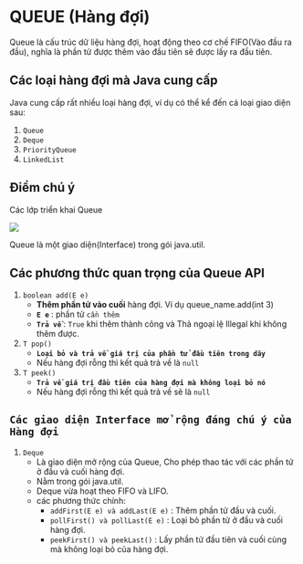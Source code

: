 # QUEUE (Hàng đợi)
Queue là cấu trúc dữ liệu hàng đợi, hoạt động theo cơ chế FIFO(Vào đầu ra đầu), nghĩa là phần tử được thêm vào đầu tiên sẽ được lấy ra đầu tiên.
## Các loại hàng đợi mà Java cung cấp
Java cung cấp rất nhiều loại hàng đợi, ví dụ có thể kể đến cá loại giao diện sau:
1. `Queue`
2. `Deque`
3. `PriorityQueue`
4. `LinkedList`
## Điểm chú ý
Các lớp triển khai Queue

![](TEST/TEST/show/ran.png)

Queue là một giao diện(Interface) trong gói java.util.
## Các phương thức quan trọng của Queue API
1. `boolean add(E e)`
    +   **Thêm phần tử vào cuối** hàng đợi. Ví dụ queue_name.add(int 3)
    +   **`E e`** : phần tử `cần thêm`
    +   **`Trả về`** : `True` khi thêm thành công và Thả ngoại lệ Illegal khi không thêm được.
3. `T pop()`
    +   **`Loại bỏ và trả về giá trị của phần tử đầu tiên trong dãy`**
    +   Nếu hàng đợi rỗng thì kết quả trả về là `null`
4. `T peek()`
    +   **`Trả về giá trị đầu tiên của hàng đợi mà không loại bỏ nó`**
      +   Nếu hàng đợi rỗng thì kết quả trả về sẽ là `null`
## `Các giao diện Interface mở rộng đáng chú ý của Hàng đợi`
1. `Deque`
   + Là giao diện mở rộng của Queue, Cho phép thao tác với các phần tử ở đầu và cuối hàng đợi.
   + Nằm trong gói java.util.
   + Deque vừa hoạt theo FIFO và LIFO.
   + các phương thức chính:
      - `addFirst(E e) và addLast(E e)` : Thêm phần tử đầu và cuối.
      - `pollFirst() và pollLast(E e)` : Loại bỏ phần tử ở đầu và cuối hàng đợi.
      - `peekFirst() và peekLast()` : Lấy phần tử đầu tiên và cuối cùng mà không loại bỏ của hàng đợi.